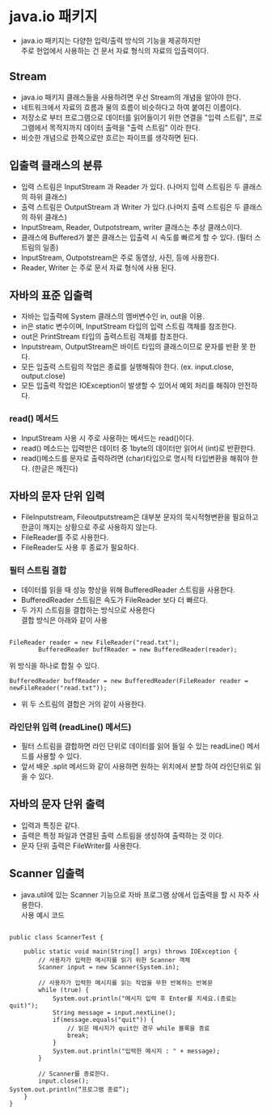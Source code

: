 # java.io 패키지

-   java.io 패키지는 다양한 입력/출력 방식의 기능을 제공하지만  
    주로 현업에서 사용하는 건 문서 자료 형식의 자료의 입출력이다.

## Stream

-   java.io 패키지 클래스들을 사용하려면 우선 Stream의 개념을 알아야 한다.
-   네트워크에서 자료의 흐름과 물의 흐름이 비슷하다고 하여 붙여진 이름이다.
-   저장소로 부터 프로그램으로 데이터를 읽어들이기 위한 연결을 "입력 스트림", 프로그램에서 목적지까지 데이터 출력을 "출력 스트림" 이라 한다.
-   비슷한 개념으로 한쪽으로만 흐르는 파이프를 생각하면 된다.

## 입출력 클래스의 분류

-   입력 스트림은 InputStream 과 Reader 가 있다. (나머지 입력 스트림은 두 클래스의 하위 클래스)
-   출력 스트림은 OutputStream 과 Writer 가 있다.(나머지 출력 스트림은 두 클래스의 하위 클래스)
-   InputStream, Reader, Outpotstream, writer 클래스는 추상 클래스이다.
-   클래스에 Buffered가 붙은 클래스는 입출력 시 속도를 빠르게 할 수 있다. (필터 스트림의 일종)
-   InputStream, Outpotstream은 주로 동영상, 사진, 등에 사용한다.
-   Reader, Writer 는 주로 문서 자료 형식에 사용 된다.

## 자바의 표준 입출력

-   자바는 입출력에 System 클래스의 멤버변수인 in, out을 이용.
-   in은 static 변수이며, InputStream 타입의 입력 스트림 객체를 참조한다.
-   out은 PrintStream 타입의 출력스트림 객체를 참조한다.
-   Inputstream, OutputStream은 바이트 타입의 클래스이므로 문자를 반환 못 한다.
-   모든 입출력 스트림의 작업은 종료를 실행해줘야 한다. (ex. input.close, output.close)
-   모든 입출력 작업은 IOException이 발생할 수 있어서 예외 처리를 해줘야 안전하다.

### read() 메서드

-   InputStream 사용 시 주로 사용하는 메서드는 read()이다.
-   read() 메소드는 입력받은 데이터 중 1byte의 데이터만 읽어서 (int)로 반환한다.
-   read()메소드를 문자로 출력하려면 (char)타입으로 명시적 타입변환을 해줘야 한다. (한글은 깨진다)

## 자바의 문자 단위 입력

-   FileInputstream, Fileoutputstream은 대부분 문자의 묵시적형변환을 필요하고 한글이 깨지는 상황으로 주로 사용하지 않는다.
-   FileReader를 주로 사용한다.
-   FileReader도 사용 후 종료가 필요하다.

### 필터 스트림 결합

-   데이터를 읽을 때 성능 향상을 위해 BufferedReader 스트림을 사용한다.
-   BufferedReader 스트림은 속도가 FileReader 보다 더 빠르다.
-   두 가지 스트림을 결합하는 방식으로 사용한다  
    결합 방식은 아래와 같이 사용

```

FileReader reader = new FileReader("read.txt");
        BufferedReader buffReader = new BufferedReader(reader);
```

위 방식을 하나로 합칠 수 있다.

```
BufferedReader buffReader = new BufferedReader(FileReader reader = newFileReader("read.txt"));
```

-   위 두 스트림의 결합은 거의 같이 사용한다.

### 라인단위 입력 (readLine() 메서드)

-   필터 스트림을 결합하면 라인 단위로 데이터를 읽어 들일 수 있는 readLine() 메서드를 사용할 수 있다.
-   앞서 배운 .split 메서드와 같이 사용하면 원하는 위치에서 분할 하여 라인단위로 읽을 수 있다.

## 자바의 문자 단위 출력

-   입력과 특징은 같다.
-   출력은 특정 파일과 연결된 출력 스트림을 생성하여 출력하는 것 이다.
-   문자 단위 출력은 FileWriter를 사용한다.

## Scanner 입출력

-   java.util에 있는 Scanner 기능으로 자바 프로그램 상에서 입출력을 할 시 자주 사용한다.  
    사용 예시 코드

```

public class ScannerTest {

    public static void main(String[] args) throws IOException {
        // 사용자가 입력한 메시지를 읽기 위한 Scanner 객체
        Scanner input = new Scanner(System.in);

        // 사용자가 입력한 메시지를 읽는 작업을 무한 반복하는 반복문
        while (true) {
            System.out.println("메시지 입력 후 Enter를 치세요.(종료는 quit)");
            String message = input.nextLine();
            if(message.equals("quit")) {
                // 읽은 메시지가 quit인 경우 while 블록을 종료
                break;
            }
            System.out.println("입력한 메시지 : " + message);
        }

        // Scanner를 종료한다.
        input.close();
System.out.println(“프로그램 종료”);
    }
}
```
